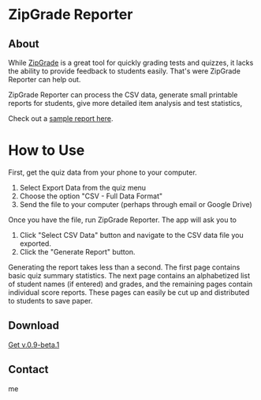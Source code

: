 # ZipGrade Reporter

## About

While [ZipGrade](https://www.zipgrade.com/) is a great tool for quickly grading tests and quizzes, it lacks the
ability to provide feedback to students easily. That's were ZipGrade Reporter can help out.

ZipGrade Reporter can process the CSV data, generate small printable reports for students, give more detailed item analysis and test statistics, 

Check out a [sample report here](https://github.com/joncoop/zipgrade-reporter/raw/master/sample/sample_report.docx).

# How to Use

First, get the quiz data from your phone to your computer.

1. Select Export Data from the quiz menu
2. Choose the option "CSV - Full Data Format"
3. Send the file to your computer (perhaps through email or Google Drive)

Once you have the file, run ZipGrade Reporter. The app will ask you to

1. Click "Select CSV Data" button and navigate to the CSV data file you exported.
2. Click the "Generate Report" button.

Generating the report takes less than a second. The first page contains basic quiz summary statistics. The next page contains an alphabetized list of student names (if entered) and grades, and the remaining pages contain individual score reports. These pages can easily be cut up and distributed to students to save paper.

## Download

[Get v.0.9-beta.1](https://github.com/joncoop/zipgrade-reporter/releases/download/v.0.9-beta.1/ZipGrade.Reporter.exe)

## Contact

me
